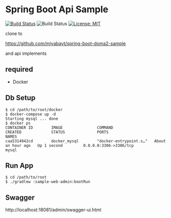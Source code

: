 # Spring Boot Api Sample

[![Build Status](https://travis-ci.org/Thirosue/sample-api.svg?branch=master)](https://travis-ci.org/Thirosue/sample-api)
![Build Status](https://codebuild.us-east-1.amazonaws.com/badges?uuid=eyJlbmNyeXB0ZWREYXRhIjoiLzBYNXJjbWhTUTl1UzMvSGlmVU9hSVRRWnRzN2NjR0JQNjU2WW1la3dJTExNQWNaTE5jTlhabUlTS2FqY0F3SGZIRG5CM2MxN2tKSUFwWW54SzFwOVE0PSIsIml2UGFyYW1ldGVyU3BlYyI6IkFibDUvbnhrSG44YXZZdUciLCJtYXRlcmlhbFNldFNlcmlhbCI6MX0%3D&branch=master)
[![License: MIT](https://img.shields.io/badge/License-MIT-yellow.svg)](https://opensource.org/licenses/MIT)

clone to

https://github.com/miyabayt/spring-boot-doma2-sample

and api implements

## required

* Docker

## Db Setup

```
$ cd /path/to/root/docker
$ docker-compose up -d
Starting mysql ... done
$ docker ps
CONTAINER ID        IMAGE               COMMAND                  CREATED             STATUS              PORTS                              NAMES
caa5314942cd        docker_mysql        "docker-entrypoint.s…"   About an hour ago   Up 1 second         0.0.0.0:3306->3306/tcp             mysql
```

## Run App

```
$ cd /path/to/root
$ ./gradlew :sample-web-admin:bootRun
```

## Swagger

http://localhost:18081/admin/swagger-ui.html